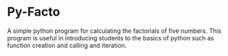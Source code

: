 # Py-Facto
A simple python program for calculating the factorials of  five numbers. This program is useful in introducing students to the basics of python such as function creation and calling and iteration. 
